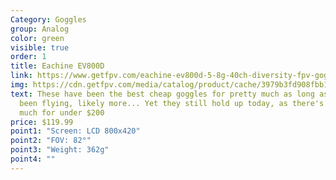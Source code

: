 ```yaml
---
Category: Goggles
group: Analog
color: green
visible: true
order: 1
title: Eachine EV800D
link: https://www.getfpv.com/eachine-ev800d-5-8g-40ch-diversity-fpv-goggles-with-dvr.html
img: https://cdn.getfpv.com/media/catalog/product/cache/3979b3fd908fbb12b31974edb6316b2e/e/a/eachine-ev800d-5-8g-40ch-diversity-fpv-goggles-with-dvr.jpg
text: These have been the best cheap goggles for pretty much as long as I have
  been flying, likely more... Yet they still hold up today, as there's still not
  much for under $200
price: $119.99
point1: "Screen: LCD 800x420"
point2: "FOV: 82°"
point3: "Weight: 362g"
point4: ""
---
```

